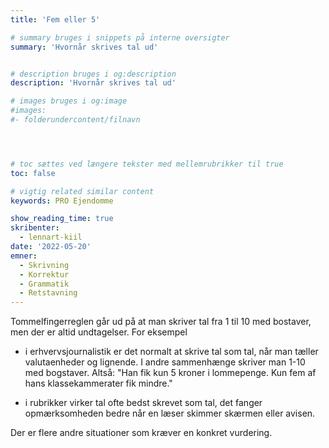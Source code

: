 ```yaml
---
title: 'Fem eller 5'

# summary bruges i snippets på interne oversigter
summary: 'Hvornår skrives tal ud'


# description bruges i og:description
description: 'Hvornår skrives tal ud'

# images bruges i og:image
#images:
#- folderundercontent/filnavn




# toc sættes ved længere tekster med mellemrubrikker til true
toc: false

# vigtig related similar content
keywords: PRO Ejendomme

show_reading_time: true
skribenter:
  - lennart-kiil
date: '2022-05-20'
emner:
  - Skrivning
  - Korrektur
  - Grammatik
  - Retstavning
---
```


Tommelfingerreglen går ud på at man skriver tal fra 1 til 10 med bostaver, men der er altid undtagelser. For eksempel

- i erhvervsjournalistik er det normalt at skrive tal som tal, når man tæller valutaenheder og lignende. I andre sammenhænge skriver man 1-10 med bogstaver. Altså: "Han fik kun 5 kroner i lommepenge. Kun fem af hans klassekammerater fik mindre."

- i rubrikker virker tal ofte bedst skrevet som tal, det fanger opmærksomheden bedre når en læser skimmer skærmen eller avisen.

Der er flere andre situationer som kræver en konkret vurdering.



